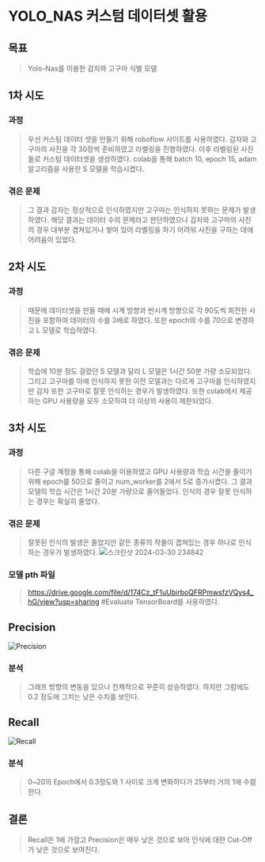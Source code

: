 # YOLO_NAS 커스텀 데이터셋 활용
## 목표
> Yolo-Nas를 이용한 감자와 고구마 식별 모델
## 1차 시도
### 과정
> 우선 커스텀 데이터 셋을 만들기 위해 roboflow 사이트를 사용하였다.
> 감자와 고구마의 사진을 각 30장씩 준비하였고 라벨링을 진행하였다.
> 이후 라벨링된 사진들로 커스텀 데이터셋을 생성하였다.
> colab을 통해 batch 10, epoch 15, adam 알고리즘을 사용한 S 모델을 학습시켰다.
### 겪은 문제
> 그 결과 감자는 정상적으로 인식하였지만 고구마는 인식하지 못하는 문제가 발생하였다.
> 해당 결과는 데이터 수의 문제라고 판단하였으나 감자와 고구마의 사진의 경우 대부분 겹쳐있거나 쌓여 있어 라벨링을 하기 어려워 사진을 구하는 데에 어려움이 있었다.
## 2차 시도
### 과정
> 때문에 데이터셋을 만들 때에 시계 방향과 반시계 방향으로 각 90도씩 회전한 사진을 포함하여 데이터의 수를 3배로 하였다.
> 또한 epoch의 수를 70으로 변경하고 L 모델로 학습하였다.
### 겪은 문제
> 학습에 10분 정도 걸렸던 S 모델과 달리 L 모델은 1시간 50분 가량 소모되었다.
> 그리고 고구마를 아예 인식하지 못한 이전 모델과는 다르게 고구마를 인식하였지만 감자 또한 고구마로 잘못 인식하는 경우가 발생하였다.
> 또한 colab에서 제공하는 GPU 사용량을 모두 소모하여 더 이상의 사용이 제한되었다.
## 3차 시도
### 과정
> 다른 구글 계정을 통해 colab을 이용하였고 GPU 사용량과 학습 시간을 줄이기 위해 epoch를 50으로 줄이고 num_worker를 2에서 5로 증가시켰다.
> 그 결과 모델의 학습 시간은 1시간 20분 가량으로 줄어들었다.
> 인식의 경우 잘못 인식하는 경우는 확실히 줄었다.
### 겪은 문제
> 잘못된 인식의 발생은 줄었지만 같은 종류의 작물이 겹쳐있는 경우 하나로 인식하는 경우가 발생하였다.
![스크린샷 2024-03-30 234842](https://github.com/woowal/YOLO_NAS_Custom_Data/assets/61446702/edb892f0-7c10-4ed1-b48e-1052d364cee2)
### 모델 pth 파일
> https://drive.google.com/file/d/174Cz_tF1uUbirboQFRPmwsfzVQys4_hG/view?usp=sharing
#Evaluate
> TensorBoard를 사옹하였다.
## Precision
![Precision](https://github.com/woowal/YOLO_NAS_Custom_Data/assets/61446702/61e451ef-4dbb-4a6d-8f23-5e76dbbabbfd)
### 분석
> 그래프 방향의 변동을 있으나 전체적으로 꾸준히 상승하였다. 하지만 그럼에도 0.2 정도에 그치는 낮은 수치를 보인다.
## Recall
![Recall](https://github.com/woowal/YOLO_NAS_Custom_Data/assets/61446702/0aff39c4-6e2e-4d53-8705-e8fd5567236f)
### 분석
> 0~20의 Epoch에서 0.3정도와 1 사이로 크게 변화하다가 25부터 거의 1에 수렴한다.
## 결론
> Recall은 1에 가깜고 Precision은 매우 낮은 것으로 보아 인식에 대한 Cut-Off가 낮은 것으로 보여진다.
